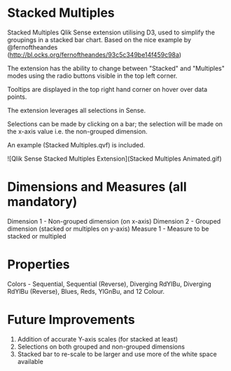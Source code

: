 Stacked Multiples
=================

Stacked Multiples Qlik Sense extension utilising D3, used to simplify the groupings in a stacked bar chart.  Based on the nice example by @fernoftheandes (http://bl.ocks.org/fernoftheandes/93c5c349be14f459c98a)

The extension has the ability to change between "Stacked" and "Multiples" modes using the radio buttons visible in the top left corner.

Tooltips are displayed in the top right hand corner on hover over data points.

The extension leverages all selections in Sense.

Selections can be made by clicking on a bar; the selection will be made on the x-axis value i.e. the non-grouped dimension.

An example (Stacked Multiples.qvf) is included.

![Qlik Sense Stacked Multiples Extension](Stacked Multiples Animated.gif)

Dimensions and Measures (all mandatory)
======================================
Dimension 1 - Non-grouped dimension (on x-axis)
Dimension 2 - Grouped dimension (stacked or multiples on y-axis)
Measure 1 - Measure to be stacked or multipled

Properties
==========
Colors - Sequential, Sequential (Reverse), Diverging RdYlBu, Diverging RdYlBu (Reverse), Blues, Reds, YlGnBu, and 12 Colour.

Future Improvements
===================
1) Addition of accurate Y-axis scales (for stacked at least)
2) Selections on both grouped and non-grouped dimensions
3) Stacked bar to re-scale to be larger and use more of the white space available
